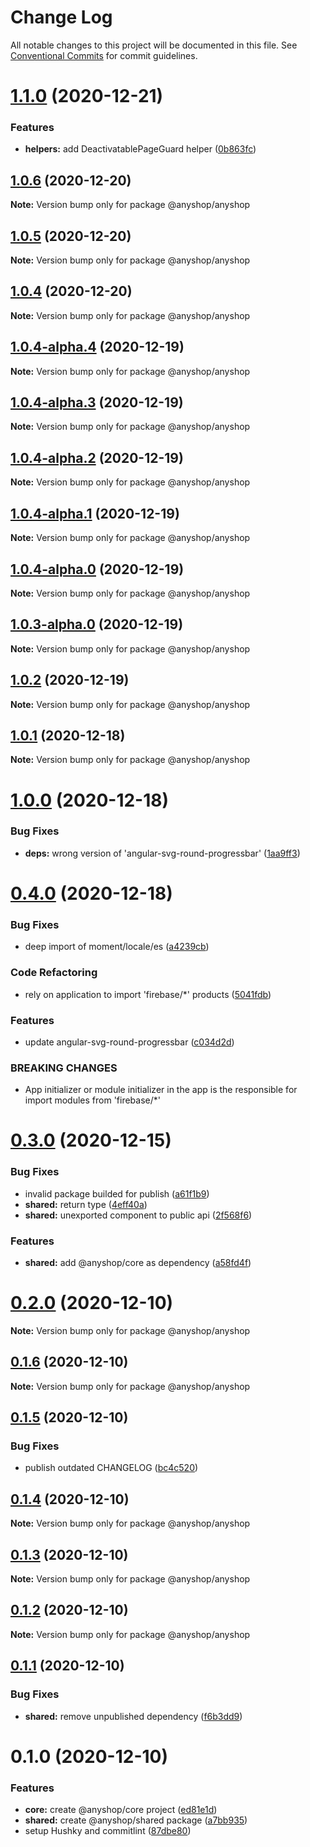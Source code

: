 # Change Log

All notable changes to this project will be documented in this file.
See [Conventional Commits](https://conventionalcommits.org) for commit guidelines.

# [1.1.0](https://github.com/alazes/anyshop-framework/compare/v1.0.6...v1.1.0) (2020-12-21)

### Features

- **helpers:** add DeactivatablePageGuard helper ([0b863fc](https://github.com/alazes/anyshop-framework/commit/0b863fcc238992409c454eae7eabbb64f0914b5b))

## [1.0.6](https://github.com/alazes/anyshop-framework/compare/v1.0.5...v1.0.6) (2020-12-20)

**Note:** Version bump only for package @anyshop/anyshop

## [1.0.5](https://github.com/alazes/anyshop-framework/compare/v1.0.4...v1.0.5) (2020-12-20)

**Note:** Version bump only for package @anyshop/anyshop

## [1.0.4](https://github.com/alazes/anyshop-framework/compare/v1.0.4-alpha.4...v1.0.4) (2020-12-20)

**Note:** Version bump only for package @anyshop/anyshop

## [1.0.4-alpha.4](https://github.com/alazes/anyshop-framework/compare/v1.0.4-alpha.3...v1.0.4-alpha.4) (2020-12-19)

**Note:** Version bump only for package @anyshop/anyshop

## [1.0.4-alpha.3](https://github.com/alazes/anyshop-framework/compare/v1.0.4-alpha.2...v1.0.4-alpha.3) (2020-12-19)

**Note:** Version bump only for package @anyshop/anyshop

## [1.0.4-alpha.2](https://github.com/alazes/anyshop-framework/compare/v1.0.4-alpha.1...v1.0.4-alpha.2) (2020-12-19)

**Note:** Version bump only for package @anyshop/anyshop

## [1.0.4-alpha.1](https://github.com/alazes/anyshop-framework/compare/v1.0.4-alpha.0...v1.0.4-alpha.1) (2020-12-19)

**Note:** Version bump only for package @anyshop/anyshop

## [1.0.4-alpha.0](https://github.com/alazes/anyshop-framework/compare/v1.0.3-alpha.0...v1.0.4-alpha.0) (2020-12-19)

**Note:** Version bump only for package @anyshop/anyshop

## [1.0.3-alpha.0](https://github.com/alazes/anyshop-framework/compare/v1.0.2...v1.0.3-alpha.0) (2020-12-19)

**Note:** Version bump only for package @anyshop/anyshop

## [1.0.2](https://github.com/alazes/anyshop-framework/compare/v1.0.1...v1.0.2) (2020-12-19)

**Note:** Version bump only for package @anyshop/anyshop

## [1.0.1](https://github.com/alazes/anyshop-framework/compare/v1.0.0...v1.0.1) (2020-12-18)

**Note:** Version bump only for package @anyshop/anyshop

# [1.0.0](https://github.com/alazes/anyshop-framework/compare/v0.4.0...v1.0.0) (2020-12-18)

### Bug Fixes

- **deps:** wrong version of 'angular-svg-round-progressbar' ([1aa9ff3](https://github.com/alazes/anyshop-framework/commit/1aa9ff35d56716b2b3b319a89fe11303fbb92a77))

# [0.4.0](https://github.com/alazes/anyshop-framework/compare/v0.3.0...v0.4.0) (2020-12-18)

### Bug Fixes

- deep import of moment/locale/es ([a4239cb](https://github.com/alazes/anyshop-framework/commit/a4239cb6aee094732bf32da5086ca2c3ddbf803a))

### Code Refactoring

- rely on application to import 'firebase/\*' products ([5041fdb](https://github.com/alazes/anyshop-framework/commit/5041fdbe770a7bcb0b4c0114565eb5e9c3ba2867))

### Features

- update angular-svg-round-progressbar ([c034d2d](https://github.com/alazes/anyshop-framework/commit/c034d2d90ea91b3915d879f81f6a43019acaeb26))

### BREAKING CHANGES

- App initializer or module initializer in the app is the responsible for import
  modules from 'firebase/\*'

# [0.3.0](https://github.com/alazes/anyshop-framework/compare/v0.2.0...v0.3.0) (2020-12-15)

### Bug Fixes

- invalid package builded for publish ([a61f1b9](https://github.com/alazes/anyshop-framework/commit/a61f1b9752000da4af6a1eadc0fe0ae735718bc5))
- **shared:** return type ([4eff40a](https://github.com/alazes/anyshop-framework/commit/4eff40a822678f3cf87cdef16af88803be9b9178))
- **shared:** unexported component to public api ([2f568f6](https://github.com/alazes/anyshop-framework/commit/2f568f6be62e15f37ab1b7ea2192b4c8b1b39ba8))

### Features

- **shared:** add @anyshop/core as dependency ([a58fd4f](https://github.com/alazes/anyshop-framework/commit/a58fd4fee68071a29605b913e148d8f35b19bc2a))

# [0.2.0](https://github.com/alazes/anyshop-framework/compare/v0.1.6...v0.2.0) (2020-12-10)

**Note:** Version bump only for package @anyshop/anyshop

## [0.1.6](https://github.com/alazes/anyshop-framework/compare/v0.1.5...v0.1.6) (2020-12-10)

**Note:** Version bump only for package @anyshop/anyshop

## [0.1.5](https://github.com/alazes/anyshop-framework/compare/v0.1.4...v0.1.5) (2020-12-10)

### Bug Fixes

- publish outdated CHANGELOG ([bc4c520](https://github.com/alazes/anyshop-framework/commit/bc4c520b69bb0911382a7ae15fd20453c481ef04))

## [0.1.4](https://github.com/alazes/anyshop-framework/compare/v0.1.3...v0.1.4) (2020-12-10)

**Note:** Version bump only for package @anyshop/anyshop

## [0.1.3](https://github.com/alazes/anyshop-framework/compare/v0.1.2...v0.1.3) (2020-12-10)

**Note:** Version bump only for package @anyshop/anyshop

## [0.1.2](https://github.com/alazes/anyshop-framework/compare/v0.1.1...v0.1.2) (2020-12-10)

**Note:** Version bump only for package @anyshop/anyshop

## [0.1.1](https://github.com/alazes/anyshop-framework/compare/v0.1.0...v0.1.1) (2020-12-10)

### Bug Fixes

- **shared:** remove unpublished dependency ([f6b3dd9](https://github.com/alazes/anyshop-framework/commit/f6b3dd9043804b096208e123c62a13d6d6cbccf0))

# 0.1.0 (2020-12-10)

### Features

- **core:** create @anyshop/core project ([ed81e1d](https://github.com/alazes/anyshop-framework/commit/ed81e1d1de5d8c1f0806058d9446c73163130363))
- **shared:** create @anyshop/shared package ([a7bb935](https://github.com/alazes/anyshop-framework/commit/a7bb93545e818dea8f153d1fe2a25cbd7456fea9))
- setup Hushky and commitlint ([87dbe80](https://github.com/alazes/anyshop-framework/commit/87dbe80bb675fb64b7f9e509d0e9a34fd99c08d1))
